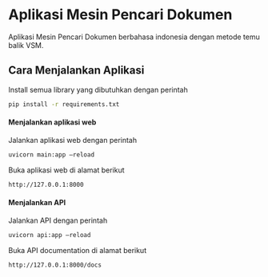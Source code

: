 # Aplikasi Mesin Pencari Dokumen
Aplikasi Mesin Pencari Dokumen berbahasa indonesia dengan metode temu balik VSM.

## Cara Menjalankan Aplikasi
Install semua library yang dibutuhkan dengan perintah
```bash
pip install -r requirements.txt
```

#### Menjalankan aplikasi web
Jalankan aplikasi web dengan perintah
```bash
uvicorn main:app –reload
```

Buka aplikasi web di alamat berikut
```bash
http://127.0.0.1:8000
```

#### Menjalankan API
Jalankan API dengan perintah
```bash
uvicorn api:app –reload
```

Buka API documentation di alamat berikut
```bash
http://127.0.0.1:8000/docs
```
